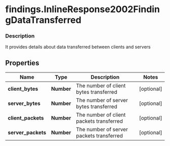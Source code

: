 # findings.InlineResponse2002FindingDataTransferred

### Description

It provides details about data transferred between clients and servers

## Properties
Name | Type | Description | Notes
------------ | ------------- | ------------- | -------------
**client_bytes** | **Number** | The number of client bytes transferred | [optional] 
**server_bytes** | **Number** | The number of server bytes transferred | [optional] 
**client_packets** | **Number** | The number of client packets transferred | [optional] 
**server_packets** | **Number** | The number of server packets transferred | [optional] 

